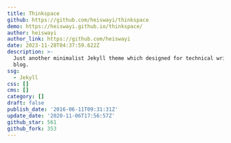 ```yaml
---
title: Thinkspace
github: https://github.com/heiswayi/thinkspace
demo: https://heiswayi.github.io/thinkspace/
author: heiswayi
author_link: https://github.com/heiswayi
date: 2023-11-28T04:37:59.622Z
description: >-
  Just another minimalist Jekyll theme which designed for technical writing
  blog.
ssg:
  - Jekyll
css: []
cms: []
category: []
draft: false
publish_date: '2016-06-11T09:31:31Z'
update_date: '2020-11-06T17:56:57Z'
github_star: 561
github_fork: 353
---
```

